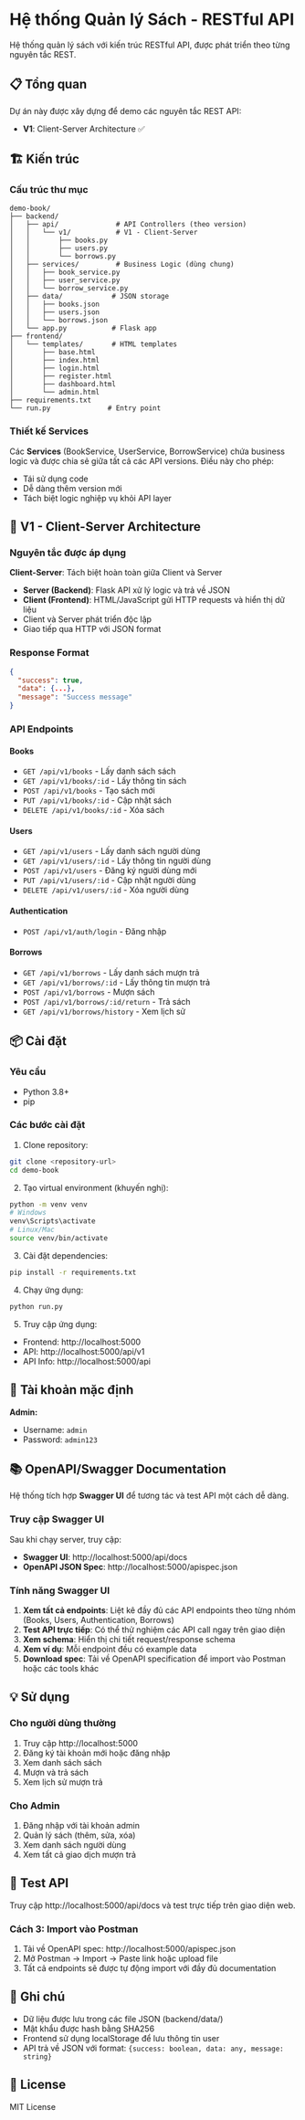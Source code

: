 # Hệ thống Quản lý Sách - RESTful API

Hệ thống quản lý sách với kiến trúc RESTful API, được phát triển theo từng nguyên tắc REST.

## 📋 Tổng quan

Dự án này được xây dựng để demo các nguyên tắc REST API:
- **V1**: Client-Server Architecture ✅

## 🏗️ Kiến trúc

### Cấu trúc thư mục
```
demo-book/
├── backend/
│   ├── api/              # API Controllers (theo version)
│   │   └── v1/           # V1 - Client-Server
│   │       ├── books.py
│   │       ├── users.py
│   │       └── borrows.py
│   ├── services/         # Business Logic (dùng chung)
│   │   ├── book_service.py
│   │   ├── user_service.py
│   │   └── borrow_service.py
│   ├── data/            # JSON storage
│   │   ├── books.json
│   │   ├── users.json
│   │   └── borrows.json
│   └── app.py           # Flask app
├── frontend/
│   └── templates/       # HTML templates
│       ├── base.html
│       ├── index.html
│       ├── login.html
│       ├── register.html
│       ├── dashboard.html
│       └── admin.html
├── requirements.txt
└── run.py              # Entry point
```

### Thiết kế Services

Các **Services** (BookService, UserService, BorrowService) chứa business logic và được chia sẻ giữa tất cả các API versions. Điều này cho phép:
- Tái sử dụng code
- Dễ dàng thêm version mới
- Tách biệt logic nghiệp vụ khỏi API layer


## 🚀 V1 - Client-Server Architecture

### Nguyên tắc được áp dụng

**Client-Server**: Tách biệt hoàn toàn giữa Client và Server
- **Server (Backend)**: Flask API xử lý logic và trả về JSON
- **Client (Frontend)**: HTML/JavaScript gửi HTTP requests và hiển thị dữ liệu
- Client và Server phát triển độc lập
- Giao tiếp qua HTTP với JSON format

### Response Format

```json
{
  "success": true,
  "data": {...},
  "message": "Success message"
}
```

### API Endpoints

#### Books
- `GET /api/v1/books` - Lấy danh sách sách
- `GET /api/v1/books/:id` - Lấy thông tin sách
- `POST /api/v1/books` - Tạo sách mới
- `PUT /api/v1/books/:id` - Cập nhật sách
- `DELETE /api/v1/books/:id` - Xóa sách

#### Users
- `GET /api/v1/users` - Lấy danh sách người dùng
- `GET /api/v1/users/:id` - Lấy thông tin người dùng
- `POST /api/v1/users` - Đăng ký người dùng mới
- `PUT /api/v1/users/:id` - Cập nhật người dùng
- `DELETE /api/v1/users/:id` - Xóa người dùng

#### Authentication
- `POST /api/v1/auth/login` - Đăng nhập

#### Borrows
- `GET /api/v1/borrows` - Lấy danh sách mượn trả
- `GET /api/v1/borrows/:id` - Lấy thông tin mượn trả
- `POST /api/v1/borrows` - Mượn sách
- `POST /api/v1/borrows/:id/return` - Trả sách
- `GET /api/v1/borrows/history` - Xem lịch sử

## 📦 Cài đặt

### Yêu cầu
- Python 3.8+
- pip

### Các bước cài đặt

1. Clone repository:
```bash
git clone <repository-url>
cd demo-book
```

2. Tạo virtual environment (khuyến nghị):
```bash
python -m venv venv
# Windows
venv\Scripts\activate
# Linux/Mac
source venv/bin/activate
```

3. Cài đặt dependencies:
```bash
pip install -r requirements.txt
```

4. Chạy ứng dụng:
```bash
python run.py
```

5. Truy cập ứng dụng:
- Frontend: http://localhost:5000
- API: http://localhost:5000/api/v1
- API Info: http://localhost:5000/api

## 🔐 Tài khoản mặc định

**Admin:**
- Username: `admin`
- Password: `admin123`

## 📚 OpenAPI/Swagger Documentation

Hệ thống tích hợp **Swagger UI** để tương tác và test API một cách dễ dàng.

### Truy cập Swagger UI

Sau khi chạy server, truy cập:
- **Swagger UI**: http://localhost:5000/api/docs
- **OpenAPI JSON Spec**: http://localhost:5000/apispec.json

### Tính năng Swagger UI

1. **Xem tất cả endpoints**: Liệt kê đầy đủ các API endpoints theo từng nhóm (Books, Users, Authentication, Borrows)
2. **Test API trực tiếp**: Có thể thử nghiệm các API call ngay trên giao diện
3. **Xem schema**: Hiển thị chi tiết request/response schema
4. **Xem ví dụ**: Mỗi endpoint đều có example data
5. **Download spec**: Tải về OpenAPI specification để import vào Postman hoặc các tools khác

## 💡 Sử dụng

### Cho người dùng thường
1. Truy cập http://localhost:5000
2. Đăng ký tài khoản mới hoặc đăng nhập
3. Xem danh sách sách
4. Mượn và trả sách
5. Xem lịch sử mượn trả

### Cho Admin
1. Đăng nhập với tài khoản admin
2. Quản lý sách (thêm, sửa, xóa)
3. Xem danh sách người dùng
4. Xem tất cả giao dịch mượn trả

## 🧪 Test API

Truy cập http://localhost:5000/api/docs và test trực tiếp trên giao diện web.

### Cách 3: Import vào Postman

1. Tải về OpenAPI spec: http://localhost:5000/apispec.json
2. Mở Postman → Import → Paste link hoặc upload file
3. Tất cả endpoints sẽ được tự động import với đầy đủ documentation


## 📝 Ghi chú

- Dữ liệu được lưu trong các file JSON (backend/data/)
- Mật khẩu được hash bằng SHA256
- Frontend sử dụng localStorage để lưu thông tin user
- API trả về JSON với format: `{success: boolean, data: any, message: string}`


## 📄 License

MIT License

